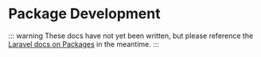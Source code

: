 # Package Development

::: warning
These docs have not yet been written, but please reference the [Laravel docs on Packages](https://laravel.com/docs/8.x/packages) in the meantime.
:::